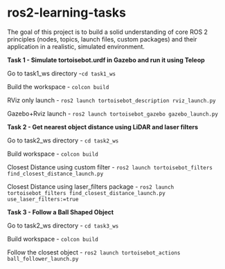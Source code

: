 # ros2-learning-tasks
The goal of this project is to build a solid understanding of core ROS 2 principles (nodes, topics, launch files, custom packages) and their application in a realistic, simulated environment.

**Task 1 - Simulate tortoisebot.urdf in Gazebo and run it using Teleop**

Go to task1_ws directory -``cd task1_ws``

Build the workspace - ``colcon build``

RViz only launch - ``ros2 launch tortoisebot_description rviz_launch.py ``

Gazebo+Rviz launch - ``ros2 launch tortoisebot_gazebo gazebo_launch.py``


**Task 2 - Get nearest object distance using LiDAR and laser filters**

Go to task2_ws directory - ``cd task2_ws``

Build workspace - ``colcon build``

Closest Distance using custom filter - ``ros2 launch tortoisebot_filters find_closest_distance_launch.py ``

Closest Distance using laser_filters package - ``ros2 launch tortoisebot_filters find_closest_distance_launch.py  use_laser_filters:=true ``

**Task 3 - Follow a Ball Shaped Object**

Go to task2_ws directory - ``cd task3_ws``

Build workspace - ``colcon build``

Follow the closest object - ``ros2 launch tortoisebot_actions ball_follower_launch.py ``



